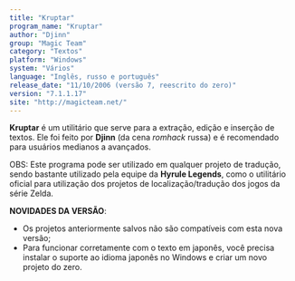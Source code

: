 ```yaml
---
title: "Kruptar"
program_name: "Kruptar"
author: "Djinn"
group: "Magic Team"
category: "Textos"
platform: "Windows"
system: "Vários"
language: "Inglês, russo e português"
release_date: "11/10/2006 (versão 7, reescrito do zero)"
version: "7.1.1.17"
site: "http://magicteam.net/"
---
```

<b>Kruptar</b> é um utilitário que serve para a extração, edição e inserção de textos. Ele foi feito por <b>Djinn</b> (da cena <i>romhack</i> russa) e é recomendado para usuários medianos a avançados.

OBS: Este programa pode ser utilizado em qualquer projeto de tradução, sendo bastante utilizado pela equipe da <b>Hyrule Legends</b>, como o utilitário oficial para utilização dos projetos de localização/tradução dos jogos da série Zelda.

<b>NOVIDADES DA VERSÃO</B>:

- Os projetos anteriormente salvos não são compatíveis com esta nova versão;
- Para funcionar corretamente com o texto em japonês, você precisa instalar o suporte ao idioma japonês no Windows e criar um novo projeto do zero.
